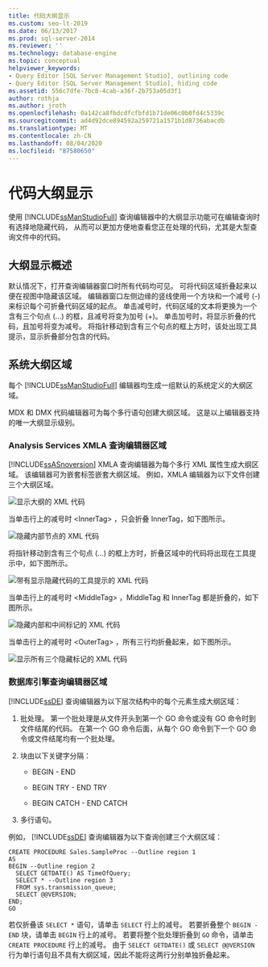 ```yaml
---
title: 代码大纲显示
ms.custom: seo-lt-2019
ms.date: 06/13/2017
ms.prod: sql-server-2014
ms.reviewer: ''
ms.technology: database-engine
ms.topic: conceptual
helpviewer_keywords:
- Query Editor [SQL Server Management Studio], outlining code
- Query Editor [SQL Server Management Studio], hiding code
ms.assetid: 556c7dfe-7bc8-4cab-a36f-2b753a05d3f1
author: rothja
ms.author: jroth
ms.openlocfilehash: 0a142ca8fbdcdfcfbfd1b71de06c0b0fd4c5339c
ms.sourcegitcommit: ad4d92dce894592a259721a1571b1d8736abacdb
ms.translationtype: MT
ms.contentlocale: zh-CN
ms.lasthandoff: 08/04/2020
ms.locfileid: "87580650"
---
```

# <a name="code-outlining"></a>代码大纲显示
  使用 [!INCLUDE[ssManStudioFull](../../../includes/ssmanstudiofull-md.md)] 查询编辑器中的大纲显示功能可在编辑查询时有选择地隐藏代码， 从而可以更加方便地查看您正在处理的代码，尤其是大型查询文件中的代码。

## <a name="outlining-overview"></a>大纲显示概述
 默认情况下，打开查询编辑器窗口时所有代码均可见。 可将代码区域折叠起来以便在视图中隐藏该区域。 编辑器窗口左侧边缘的竖线使用一个方块和一个减号 (-) 来标识每个可折叠代码区域的起点。 单击减号时，代码区域的文本将更换为一个含有三个句点 (...) 的框，且减号将变为加号 (+)。 单击加号时，将显示折叠的代码，且加号将变为减号。 将指针移动到含有三个句点的框上方时，该处出现工具提示，显示折叠部分包含的代码。

## <a name="system-outline-regions"></a>系统大纲区域
 每个 [!INCLUDE[ssManStudioFull](../../../includes/ssmanstudiofull-md.md)] 编辑器均生成一组默认的系统定义的大纲区域。

 MDX 和 DMX 代码编辑器可为每个多行语句创建大纲区域。 这是以上编辑器支持的唯一大纲显示级别。

### <a name="analysis-services-xmla-query-editor-regions"></a>Analysis Services XMLA 查询编辑器区域
 [!INCLUDE[ssASnoversion](../../includes/ssasnoversion-md.md)] XMLA 查询编辑器为每个多行 XML 属性生成大纲区域。 该编辑器可为嵌套标签嵌套大纲区域。 例如，XMLA 编辑器为以下文件创建三个大纲区域。

 ![显示大纲的 XML 代码](../../database-engine/media/editoutlinexmlfull.gif "显示大纲的 XML 代码")

 当单击行上的减号时 \<InnerTag> ，只会折叠 InnerTag，如下图所示。

 ![隐藏内部节点的 XML 代码](../../database-engine/media/editoutlinexmlinnercol.gif "隐藏内部节点的 XML 代码")

 将指针移动到含有三个句点 (...) 的框上方时，折叠区域中的代码将出现在工具提示中，如下图所示。

 ![带有显示隐藏代码的工具提示的 XML 代码](../../database-engine/media/editoutlinexmlmouse.gif "带有显示隐藏代码的工具提示的 XML 代码")

 当单击行上的减号时 \<MiddleTag> ，MiddleTag 和 InnerTag 都是折叠的，如下图所示。

 ![隐藏内部和中间标记的 XML 代码](../../database-engine/media/editoutlinexmlmiddlecol.gif "隐藏内部和中间标记的 XML 代码")

 当单击行上的减号时 \<OuterTag> ，所有三行均折叠起来，如下图所示。

 ![显示所有三个隐藏标记的 XML 代码](../../database-engine/media/editoutlinexmloutercol.gif "显示所有三个隐藏标记的 XML 代码")

### <a name="database-engine-query-editor-regions"></a>数据库引擎查询编辑器区域
 [!INCLUDE[ssDE](../../../includes/ssde-md.md)] 查询编辑器为以下层次结构中的每个元素生成大纲区域：

1.  批处理。 第一个批处理是从文件开头到第一个 GO 命令或没有 GO 命令时到文件结尾的代码。 在第一个 GO 命令后面，从每个 GO 命令到下一个 GO 命令或文件结尾均有一个批处理。

2.  块由以下关键字分隔：

    -   BEGIN - END

    -   BEGIN TRY - END TRY

    -   BEGIN CATCH - END CATCH

3.  多行语句。

 例如， [!INCLUDE[ssDE](../../../includes/ssde-md.md)] 查询编辑器为以下查询创建三个大纲区域：

```
CREATE PROCEDURE Sales.SampleProc --Outline region 1
AS
BEGIN --Outline region 2 
  SELECT GETDATE() AS TimeOfQuery;
  SELECT * --Outline region 3
  FROM sys.transmission_queue;
  SELECT @@VERSION;
END;
GO
```

 若仅折叠该 `SELECT *` 语句，请单击 `SELECT` 行上的减号。 若要折叠整个 `BEGIN - END` 块，请单击 `BEGIN` 行上的减号。 若要将整个批处理折叠到 `GO` 命令，请单击 `CREATE PROCEDURE` 行上的减号。 由于 `SELECT GETDATE()` 或 `SELECT @@VERSION` 行为单行语句且不具有大纲区域，因此不能将这两行分别单独折叠起来。



